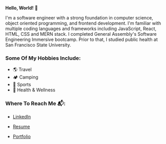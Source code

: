 
**Hello, World!** 👋

I'm a software engineer with a strong foundation in computer science, object oriented programming, and frontend development. I'm familiar with multiple coding languages and frameworks including JavaScript, React, HTML, CSS and MERN stack. I completed General Assembly's Software Engineering Immersive bootcamp. Prior to that, I studied public health at San Francisco State University.

### Some Of My Hobbies Include: 

- 🌎 Travel
- 🏕 Camping
- 🏀 Sports
- 🍃 Health & Wellness 






### Where To Reach Me 📬: 

- [LinkedIn](https://www.linkedin.com/in/alexandra-vera)

- [Resume](https://drive.google.com/file/d/1MIHJObzkhm2NYNf87t1BKgH6r6R3djAc/view?usp=sharing)

- [Portfolio](https://alexvera1.github.io)


<!---
alexvera1/alexvera1 is a ✨ special ✨ repository because its `README.md` (this file) appears on your GitHub profile.
You can click the Preview link to take a look at your changes.
--->
